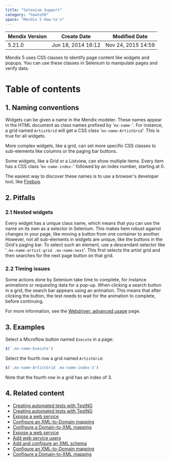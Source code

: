 ```yaml
---
title: "Selenium Support"
category: "howto50"
space: "Mendix 5 How-to's"
---
```

<table><thead><tr><th class="confluenceTh">Mendix Version</th><th class="confluenceTh">Create Date</th><th colspan="1" class="confluenceTh">Modified Date</th></tr></thead><tbody><tr><td class="confluenceTd">5.21.0</td><td class="confluenceTd">Jun 18, 2014 16:12</td><td colspan="1" class="confluenceTd">Nov 24, 2015 14:59</td></tr></tbody></table>



Mendix 5 uses CSS classes to identify page content like widgets and popups. You can use these classes in Selenium to manipulate pages and verify data.

# Table of contents

## 1. Naming conventions

Widgets can be given a name in the Mendix modeler. These names appear in the HTML document as class names prefixed by '`mx-name-`'. For instance, a grid named `ArtistGrid` will get a CSS class '`mx-name-ArtistGrid`'. This is true for all widgets.

More complex widgets, like a grid, can set more specific CSS classes to sub-elements like columns or the paging bar buttons.

Some widgets, like a Grid or a Listview, can show multiple items. Every item has a CSS class '`mx-name-index-`' followed by an index number, starting at 0.

The easiest way to discover these names is to use a browser's developer tool, like [Firebug](https://addons.mozilla.org/nl/firefox/addon/firebug/).

## 2\. Pitfalls

### 2.1 Nested widgets

Every widget has a unique class name, which means that you can use the name on its own as a selector in Selenium. This makes hem robust against changes in your page, like moving a button from one container to another. However, not all sub-elements in widgets are unique, like the buttons in the Grid's paging bar. To select such an element, use a descendant selector like '`.mx-name-artist-grid .mx-name-next`'. This first selects the artist grid and then searches for the next page button on that grid.

### 2.2 Timing issues

Some actions done by Selenium take time to complete, for instance animations or requesting data for a pop-up. When clicking a search button in a grid, the search bar appears using an animation. This means that after clicking the button, the test needs to wait for the animation to complete, before continuing.

For more information, see the [Webdriver: advanced usage](http://docs.seleniumhq.org/docs/04_webdriver_advanced.jsp) page.

## 3\. Examples

Select a Microflow button named `Execute` in a page:

```javascript
$('.mx-name-Execute')

```

Select the fourth row a grid named `ArtistGrid`:

```javascript
$('.mx-name-ArtistGrid .mx-name-index-3')

```

Note that the fourth row in a grid has an index of 3.

## 4\. Related content

*   [Creating automated tests with TestNG](/howto6/Creating+automated+tests+with+TestNG)
*   [Creating automated tests with TestNG](/howto50/Creating+automated+tests+with+TestNG)
*   [Expose a web service](/howto40/Expose+a+web+service)
*   [Configure an XML-to-Domain mapping](/howto40/Configure+an+XML-to-Domain+mapping)
*   [Configure a Domain-to-XML mapping](/howto40/Configure+a+Domain-to-XML+mapping)
*   [Expose a web service](/howto30/Expose+a+web+service)
*   [Add web service users](/howto30/Add+web+service+users)
*   [Add and configure an XML schema](/howto30/Add+and+configure+an+XML+schema)
*   [Configure an XML-to-Domain mapping](/howto30/Configure+an+XML-to-Domain+mapping)
*   [Configure a Domain-to-XML mapping](/howto30/Configure+a+Domain-to-XML+mapping)

